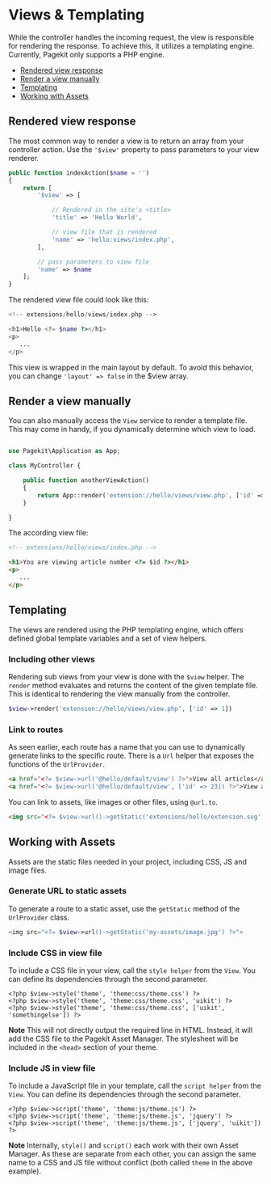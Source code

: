 # Views &amp; Templating
<p class="uk-article-lead">While the controller handles the incoming request, the view is responsible for rendering the response. To achieve this, it utilizes a templating engine. Currently, Pagekit only supports a PHP engine.</p>

<ul class="uk-list">
    <li><a href="#rendered-view-response">Rendered view response</a></li>
    <li><a href="#render-a-view-manually">Render a view manually</a></li>
    <li><a href="#templating">Templating</a></li>
    <li><a href="#working-with-assets">Working with Assets</a></li>
</ul>

## Rendered view response

The most common way to render a view is to return an array from your controller action. Use the `'$view'` property to pass parameters to your view renderer.

```php
public function indexAction($name = '')
{
    return [
        '$view' => [

            // Rendered in the site's <title>
            'title' => 'Hello World',

            // view file that is rendered
            'name' => 'hello:views/index.php',
        ],

        // pass parameters to view file
        'name' => $name
    ];
}
```

The rendered view file could look like this:

```php
<!-- extensions/hello/views/index.php -->

<h1>Hello <?= $name ?></h1>
<p>
   ...
</p>
```


This view is wrapped in the main layout by default. To avoid this behavior, you can change `'layout' => false` in the $view array.

## Render a view manually

You can also manually access the `View` service to render a template file. This may come in handy, if you dynamically determine which view to load.

```php

use Pagekit\Application as App;

class MyController {

    public function anotherViewAction()
    {
        return App::render('extension://hello/views/view.php', ['id' => 1]);
    }

}
```

The according view file:

```HTML
<!-- extensions/hello/views/index.php -->

<h1>You are viewing article number <?= $id ?></h1>
<p>
   ...
</p>
```

## Templating
The views are rendered using the PHP templating engine, which offers defined global template variables and a set of view helpers.

### Including other views
Rendering sub views from your view is done with the `$view` helper. The `render` method evaluates and returns the content of the given template file. This is identical to rendering the view manually from the controller.

```php
$view->render('extension://hello/views/view.php', ['id' => 1])
```

### Link to routes
As seen earlier, each route has a name that you can use to dynamically generate links to the specific route. There is a `Url` helper that exposes the functions of the `UrlProvider`.

```HTML
<a href="<?= $view->url('@hello/default/view') ?>">View all articles</a>
<a href="<?= $view->url('@hello/default/view', ['id' => 23]) ?>">View article 23</a>
```

You can link to assets, like images or other files, using `@url.to`.

```HTML
<img src="<?= $view->url()->getStatic('extensions/hello/extension.svg') ?>" alt="Extension icon" />
```

## Working with Assets
Assets are the static files needed in your project, including CSS, JS and image files.

### Generate URL to static assets
To generate a route to a static asset, use the `getStatic` method of the `UrlProvider` class.

```php
<img src="<?= $view->url()->getStatic('my-assets/image.jpg') ?>">
```

### Include CSS in view file
To include a CSS file in your view, call the `style helper` from the `View`. You can define its dependencies through the second parameter.

```
<?php $view->style('theme', 'theme:css/theme.css') ?>
<?php $view->style('theme', 'theme:css/theme.css', 'uikit') ?>
<?php $view->style('theme', 'theme:css/theme.css', ['uikit', 'somethingelse']) ?>
```

**Note** This will not directly output the required line in HTML. Instead, it will add the CSS file to the Pagekit Asset Manager. The stylesheet will be included in the `<head>` section of your theme.

### Include JS in view file
To include a JavaScript file in your template, call the `script helper` from the `View`. You can define its dependencies through the second parameter.

```
<?php $view->script('theme', 'theme:js/theme.js') ?>
<?php $view->script('theme', 'theme:js/theme.js', 'jquery') ?>
<?php $view->script('theme', 'theme:js/theme.js', ['jquery', 'uikit']) ?>
```

**Note** Internally, `style()` and `script()` each work with their own Asset Manager. As these are separate from each other, you can assign the same name to a CSS and JS file without conflict (both called `theme` in the above example).
